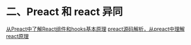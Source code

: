 # 二、Preact 和 react 异同

[从Preact中了解React组件和hooks基本原理](https://juejin.cn/post/6844903861434449933)
[preact源码解析，从preact中理解react原理](https://zhuanlan.zhihu.com/p/100076938)